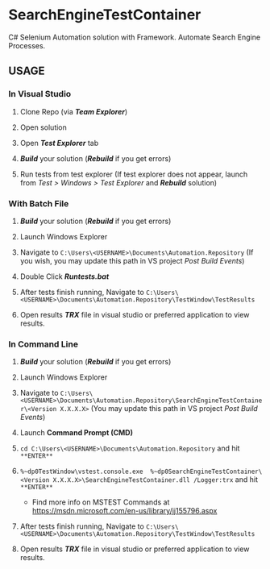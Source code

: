 # SearchEngineTestContainer
C# Selenium Automation solution with Framework. Automate Search Engine Processes.

USAGE
----
### In Visual Studio

1.  Clone Repo (via _**Team Explorer**_)

2.  Open solution

3.  Open _**Test Explorer**_ tab

4.  _**Build**_  your solution (_**Rebuild**_ if you get errors)

5.  Run tests from test explorer (If test explorer does not appear, launch from _Test > Windows > Test Explorer_ and _**Rebuild**_ solution)


### With Batch File

1.  _**Build**_  your solution (_**Rebuild**_ if you get errors)

2.  Launch Windows Explorer

3.  Navigate to `C:\Users\<USERNAME>\Documents\Automation.Repository` (If you wish, you may update this path in VS project _Post Build Events_)

4.  Double Click _**Runtests.bat**_

5.  After tests finish running, Navigate to `C:\Users\<USERNAME>\Documents\Automation.Repository\TestWindow\TestResults`

6.  Open results _**TRX**_ file in visual studio or preferred application to view results.

### In Command Line

1.  _**Build**_  your solution (_**Rebuild**_ if you get errors)

2.  Launch Windows Explorer

3.  Navigate to `C:\Users\<USERNAME>\Documents\Automation.Repository\SearchEngineTestContainer\<Version X.X.X.X>` (You may update this path in VS project _Post Build Events_)

4.  Launch **Command Prompt (CMD)**

5.  `cd C:\Users\<USERNAME>\Documents\Automation.Repository` and hit `**ENTER**`

6.  `%~dp0TestWindow\vstest.console.exe  %~dp0SearchEngineTestContainer\<Version X.X.X.X>\SearchEngineTestContainer.dll /Logger:trx` and hit `**ENTER**`
    *  Find more info on MSTEST Commands at https://msdn.microsoft.com/en-us/library/jj155796.aspx

7.  After tests finish running, Navigate to `C:\Users\<USERNAME>\Documents\Automation.Repository\TestWindow\TestResults`

8.  Open results _**TRX**_ file in visual studio or preferred application to view results.

